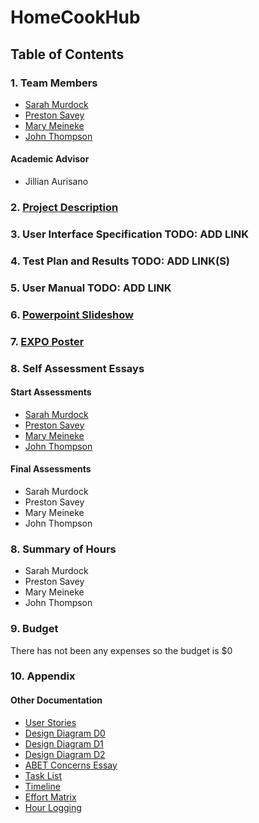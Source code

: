 # HomeCookHub

## Table of Contents

### 1. Team Members

- [Sarah Murdock](documentation/professional_biographies/bio-sarah-murdock.md)
- [Preston Savey](documentation/professional_biographies/bio-preston-savey.md)
- [Mary Meineke](documentation/professional_biographies/bio-mary-meineke.md)
- [John Thompson](documentation/professional_biographies/bio-johnathan-thompson.md)

#### Academic Advisor

- Jillian Aurisano

### 2. [Project Description](project-description.md)

### 3. User Interface Specification TODO: ADD LINK

### 4. Test Plan and Results TODO: ADD LINK(S)

### 5. User Manual TODO: ADD LINK

### 6. [Powerpoint Slideshow](documentation/Spring%20Design%20Presentation.pptx)

### 7. [EXPO Poster](documentation/EXPO%20Poster.pdf)

### 8. Self Assessment Essays

#### Start Assessments

- [Sarah Murdock](documentation/capstone_assessments/Sarah-Murdock-Capstone-Assessment.md)
- [Preston Savey](documentation/capstone_assessments/PrestonSavey-IndividualAssessment.md)
- [Mary Meineke](documentation/capstone_assessments/Mary%20Meineke%20Capstone%20Assessment.md)
- [John Thompson](documentation/capstone_assessments/johnathan-thompson-capstone-assessment.md)

#### Final Assessments

- Sarah Murdock
- Preston Savey
- Mary Meineke
- John Thompson

### 8. Summary of Hours

- Sarah Murdock
- Preston Savey
- Mary Meineke
- John Thompson

### 9. Budget

There has not been any expenses so the budget is $0

### 10. Appendix
#### Other Documentation
- [User Stories](documentation/User_Stories.md)
- [Design Diagram D0](documentation/design_diagrams/design_d0.JPG)
- [Design Diagram D1](documentation/design_diagrams/design_d1.JPG)
- [Design Diagram D2](documentation/design_diagrams/design_d2.JPG)
- [ABET Concerns Essay](documentation/Project%20Constraints.md)
- [Task List](documentation/tasklist.md)
- [Timeline](documentation/Timeline.md)
- [Effort Matrix](documentation/Effort%20Matrix.md)
- [Hour Logging](documentation/Recorded%20Hours.md)
